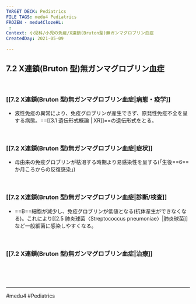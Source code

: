 ```yaml
---
TARGET DECK: Pediatrics
FILE TAGS: medu4 Pediatrics
FROZEN - medu4ClozeHL:
 : 
Context: 小児科/小児の免疫/X連鎖(Bruton型)無ガンマグロブリン血症
CreatedDay: 2021-05-09

---
```


## 7.2 X連鎖(Bruton 型)無ガンマグロブリン血症

<br>

### [[7.2 X連鎖(Bruton 型)無ガンマグロブリン血症|病態・疫学]]
* 液性免疫の異常により、免疫グロブリンが産生できず、原発性免疫不全を呈する病態。==[[3.1 遺伝形式概論 | XR]]==の遺伝形式をとる。
<!--ID: 1620738659448-->



<br>

### [[7.2 X連鎖(Bruton 型)無ガンマグロブリン血症|症状]]
* 母由来の免疫グロブリンが枯渇する時期より易感染性を呈する(「生後==6==か月ころからの反復感染」)
<!--ID: 1620738659453-->


<br>

### [[7.2 X連鎖(Bruton 型)無ガンマグロブリン血症|診断/検査]]
* ==B==細胞が減少し、免疫グロブリンが低値となる(抗体産生ができなくなる)。これにより[[2.5 肺炎球菌〈Streptococcus pneumoniae〉|肺炎球菌]]など一般細菌に感染しやすくなる。
<!--ID: 1620738659458-->


<br>

### [[7.2 X連鎖(Bruton 型)無ガンマグロブリン血症|治療]]


<br><br><br>

---
#medu4 #Pediatrics
